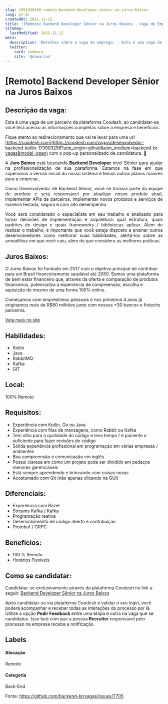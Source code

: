 ```yaml
---
slug: 1051936360-remoto-backend-developer-senior-na-juros-baixos
lang: pt-br
createdAt: 2021-11-12
title: '[Remoto] Backend Developer Sênior na Juros Baixos - Vaga de Emprego'
sitemap:
  lastModified: 2021-11-12
meta:
  description: 'Detalhes sobre a vaga de emprego: : Esta é uma vaga de um parceiro da plataforma Coodesh, ao candidatar-se você terá acesso as informações completas sobre a empresa e benefícios.  Fique atento ao redirecionamento que vai te levar para uma url [https://coodesh.com](https://coodesh.com/vagas/desenvolvedor-backend-kotlin-173903298?utm_origin=github&utm_medium=backend-br-vagas&modal=open) com o pop-up personalizado de candidatura. 👋 <p style="text-align:justify;">A <strong>Juro Baixos </strong>está buscando <strong><ins>Backend Developer</ins></strong> nível Sênior para ajudar na profissionalização de sua plataforma. Estamos na fase em que superamos a versão inicial do nosso sistema e temos outros planos maiores para a empresa.</p> <p style="text-align:justify;">Como Desenvolvedor de Backend Sênior, você se tornará parte da equipe de produto e será responsável por atualizar nosso produto atual, implementar APIs de parceiros, implementar novos produtos e serviços de maneira testada, segura e com alto desempenho.&nbsp;</p> <p style="text-align:justify;">Você será considerado o especialista em seu trabalho e analisado para tomar decisões de implementação e arquitetura: qual estrutura, quais padrões de design e quais frameworks / bibliotecas aplicar. Além de realizar o trabalho, é importante que você esteja disposto a ensinar outros desenvolvedores como melhorar suas habilidades, alertá-los sobre as armadilhas em que você caiu, além do que considera as melhores práticas.</p>'
  twitter:
    card: summary
    site: '@nawarian'
---
```


# [Remoto] Backend Developer Sênior na Juros Baixos

## Descrição da vaga: 
Esta é uma vaga de um parceiro da plataforma Coodesh, ao candidatar-se você terá acesso as informações completas sobre a empresa e benefícios.


Fique atento ao redirecionamento que vai te levar para uma url [https://coodesh.com](https://coodesh.com/vagas/desenvolvedor-backend-kotlin-173903298?utm_origin=github&utm_medium=backend-br-vagas&modal=open) com o pop-up personalizado de candidatura. 👋
<p style="text-align:justify;">A <strong>Juro Baixos </strong>está buscando <strong><ins>Backend  Developer</ins></strong> nível Sênior para ajudar na profissionalização de sua plataforma. Estamos na fase em que superamos a versão inicial do nosso sistema e temos outros planos maiores para a empresa.</p>
<p style="text-align:justify;">Como Desenvolvedor de Backend Sênior, você se tornará parte da equipe de produto e será responsável por atualizar nosso produto atual, implementar APIs de parceiros, implementar novos produtos e serviços de maneira testada, segura e com alto desempenho.&nbsp;</p>
<p style="text-align:justify;">Você será considerado o especialista em seu trabalho e analisado para tomar decisões de implementação e arquitetura: qual estrutura, quais padrões de design e quais frameworks / bibliotecas aplicar. Além de realizar o trabalho, é importante que você esteja disposto a ensinar outros desenvolvedores como melhorar suas habilidades, alertá-los sobre as armadilhas em que você caiu, além do que considera as melhores práticas.</p>

## Juros Baixos: 
 <p>O Juros Baixos foi fundado em 2017 com o objetivo principal de contribuir para um Brasil financeiramente saudável até 2050. Somos uma plataforma de bem estar financeiro que, através da oferta e comparação de produtos financeiros, potencializa a experiência de compreensão, escolha e aquisição do mesmo de uma forma 100% online.&nbsp;</p>

<p>Começamos com empréstimos pessoais e nos primeiros 4 anos já originamos mais de R$80 milhões junto com nossos +30 bancos e fintechs parceiros.&nbsp;</p><a href='https://coodesh.com/empresas/juros-baixos'>Veja mais no site</a>

 ## Habilidades: 
 - Kotlin 
- Java 
- RabbitMQ 
- Kafka 
- GIT
## Local: 
 100% Remoto
## Requisitos: 
 - Experiência com Kotlin, Go ou Java 
- Experiência com filas de mensagens, como Rabbit ou Kafka 
- Tem olho para a qualidade do código e leva tempo / é paciente o suficiente para fazer revisões de código 
- Sólida experiência profissional em programação em várias empresas / ambientes 
- Boa compreensão e comunicação em inglês 
- Possui clareza em como um projeto pode ser dividido em pedaços menores gerenciáveis 
- Está sempre aprendendo e brincando com coisas novas 
- Acostumado com Git (não apenas clicando na GUI)
## Diferenciais: 
 - Experiência com Bazel 
- Streams Kafka / Kafka 
- Programação reativa 
- Desenvolvimento de código aberto e contribuição 
- Protobuf / GRPC
## Benefícios: 
 - 100 % Remoto 
- Horários Flexíveis
## Como se candidatar:
Candidatar-se exclusivamente através da plataforma Coodesh no link a seguir: [Backend Developer Sênior na Juros Baixos](https://coodesh.com/vagas/desenvolvedor-backend-kotlin-173903298?utm_origin=github&utm_medium=backend-br-vagas&modal=open)


Após candidatar-se via plataforma Coodesh e validar o seu login, você poderá acompanhar e receber todas as interações do processo por lá. Utilize a opção **Pedir Feedback** entre uma etapa e outra na vaga que se candidatou. Isso fará com que a pessoa **Recruiter** responsável pelo processo na empresa receba a notificação.
## Labels
#### Alocação
Remoto
#### Categoria
Back-End

Fonte: https://github.com/backend-br/vagas/issues/7705